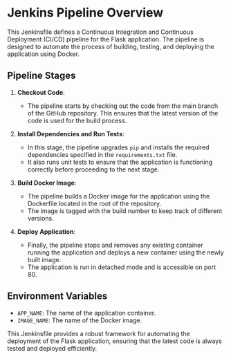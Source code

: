 # Jenkins Pipeline Overview

This Jenkinsfile defines a Continuous Integration and Continuous Deployment (CI/CD) pipeline for the Flask application. The pipeline is designed to automate the process of building, testing, and deploying the application using Docker.

## Pipeline Stages

1. **Checkout Code**: 
   - The pipeline starts by checking out the code from the main branch of the GitHub repository. This ensures that the latest version of the code is used for the build process.

2. **Install Dependencies and Run Tests**: 
   - In this stage, the pipeline upgrades `pip` and installs the required dependencies specified in the `requirements.txt` file. 
   - It also runs unit tests to ensure that the application is functioning correctly before proceeding to the next stage.

3. **Build Docker Image**: 
   - The pipeline builds a Docker image for the application using the Dockerfile located in the root of the repository. 
   - The image is tagged with the build number to keep track of different versions.

4. **Deploy Application**: 
   - Finally, the pipeline stops and removes any existing container running the application and deploys a new container using the newly built image. 
   - The application is run in detached mode and is accessible on port 80.

## Environment Variables

- `APP_NAME`: The name of the application container.
- `IMAGE_NAME`: The name of the Docker image.

This Jenkinsfile provides a robust framework for automating the deployment of the Flask application, ensuring that the latest code is always tested and deployed efficiently.
